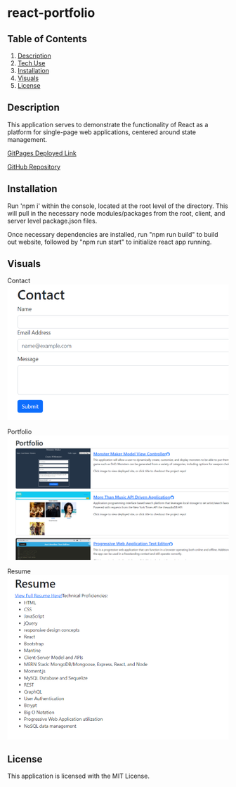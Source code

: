 # react-portfolio

## Table of Contents
1. [Description](#description)
2. [Tech Use](#tech-use)
3. [Installation](#installation)
4. [Visuals](#visuals)
5. [License](#license)

## Description
This application serves to demonstrate the functionality of React as a platform for single-page web applications, centered around state management. 


[GitPages Deployed Link](https://zachattack221.github.io/react-portfolio/)

[GitHub Repository](https://github.com/Zachattack221/react-portfolio)
## Installation
Run 'npm i' within the console, located at the root level of the directory. This will pull in the necessary node modules/packages from the root, client, and server level package.json files. 

Once necessary dependencies are installed, run "npm run build" to build out website, followed by "npm run start" to initialize react app running.

## Visuals

Contact
![Contact](/src/images/Contact.png)

Portfolio
![Contact](/src/images/Portfolio.png)

Resume
![Contact](/src/images/Resume.png)

## License
This application is licensed with the MIT License.
